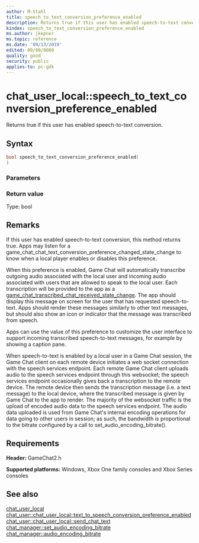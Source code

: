 ```yaml
---
author: M-Stahl
title: speech_to_text_conversion_preference_enabled
description: Returns true if this user has enabled speech-to-text conversion.
kindex: speech_to_text_conversion_preference_enabled
ms.author: jkepner
ms.topic: reference
ms.date: '09/13/2019'
edited: 00/00/0000
quality: good
security: public
applies-to: pc-gdk
---
```


# chat_user_local::speech_to_text_conversion_preference_enabled  

Returns true if this user has enabled speech-to-text conversion.  

## Syntax  
  
```cpp
bool speech_to_text_conversion_preference_enabled(  
)  
```  
  
### Parameters  
  
  
### Return value  
Type: bool
  
  
## Remarks  
  
If this user has enabled speech-to-text conversion, this method returns true. Apps may listen for a game_chat_chat_text_conversion_preference_changed_state_change to know when a local player enables or disables this preference.

When this preference is enabled, Game Chat will automatically transcribe outgoing audio associated with the local user and incoming audio associated with users that are allowed to speak to the local user. Each transcription will be provided to the app as a [game_chat_transcribed_chat_received_state_change](../../../../structs/game_chat_transcribed_chat_received_state_change.md). The app should display this message on screen for the user that has requested speech-to-text. Apps should render these messages similarly to other text messages, but should also show an icon or indicator that the message was transcribed from speech.  

Apps can use the value of this preference to customize the user interface to support incoming transcribed speech-to-text messages, for example by showing a caption pane.  

When speech-to-text is enabled by a local user in a Game Chat session, the Game Chat client on each remote device initiates a web socket connection with the speech services endpoint. Each remote Game Chat client uploads audio to the speech services endpoint through this websocket; the speech services endpoint occasionally gives back a transcription to the remote device. The remote device then sends the transcription message (i.e. a text message) to the local device, where the transcribed message is given by Game Chat to the app to render. The majority of the websocket traffic is the upload of encoded audio data to the speech services endpoint. The audio data uploaded is used from Game Chat's internal encoding operations for data going to other users in session; as such, the bandwidth is proportional to the bitrate configured by a call to set_audio_encoding_bitrate().
  
## Requirements  
  
**Header:** GameChat2.h
  
**Supported platforms:** Windows, Xbox One family consoles and Xbox Series consoles  
  
## See also  
[chat_user_local](../chat_user_local.md)  
[chat_user\::chat_user_local\::text_to_speech_conversion_preference_enabled](chat_user_local_text_to_speech_conversion_preference_enabled.md)  
[chat_user\::chat_user_local\::send_chat_text](chat_user_local_send_chat_text.md)  
[chat_manager::set_audio_encoding_bitrate](../../../chat_manager/methods/chat_manager_set_audio_encoding_bitrate.md)  
[chat_manager::audio_encoding_bitrate](../../../chat_manager/methods/chat_manager_audio_encoding_bitrate.md)
  
  
